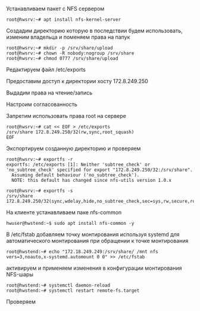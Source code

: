 <p>Устанавливаем пакет с NFS сервером</p>

```
root@hwsrv:~# apt install nfs-kernel-server
```
<p>Создадим директорию которую в последствии будем использовать, изменим владельца и поменяем права на папук</p>

```
root@hwsrv:~# mkdir -p /srv/share/upload
root@hwsrv:~# chown -R nobody:nogroup /srv/share
root@hwsrv:~# chmod 0777 /srv/share/upload
```
<p>Редактируем файл /etc/exports</p>
<p>Предоставим доступ к директории хосту 172.8.249.250</p>
<p>Выдадим права на чтение/запись</p>
<p>Настроим согласованность</p>
<p>Запретим использовать права root на сервере</p>

```
root@hwsrv:~# cat << EOF > /etc/exports 
/srv/share 172.8.249.250/32(rw,sync,root_squash)
EOF

```
<p>Экспортируем созданную директорию и проверяем</p>

```
root@hwsrv:~# exportfs -r
exportfs: /etc/exports [1]: Neither 'subtree_check' or 'no_subtree_check' specified for export "172.8.249.250/32:/srv/share".
  Assuming default behaviour ('no_subtree_check').
  NOTE: this default has changed since nfs-utils version 1.0.x

root@hwsrv:~# exportfs -s
/srv/share  172.8.249.250/32(sync,wdelay,hide,no_subtree_check,sec=sys,rw,secure,root_squash,no_all_squash)

```
<p>На клиенте устанавливаем паке nfs-common</p>

```
hwuser@hwstend:~$ sudo apt install nfs-common -y
```
<p>В /etc/fstab добавляем точку монтирования используя systemd для автоматического монтирования при обращении к точке монтирования </p>

```
root@hwstend:~# echo "172.18.249.249:/srv/share/ /mnt nfs vers=3,noauto,x-systemd.automount 0 0" >> /etc/fstab
```
<p>активируем и применяем изменения в конфигурации монтирования NFS-шары</p>

```
root@hwstend:~# systemctl daemon-reload
root@hwstend:~# systemctl restart remote-fs.target
```
<p>Проверяем</p>

```
```
